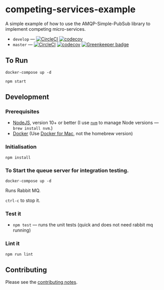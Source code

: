 # competing-services-example

A simple example of how to use the AMQP-Simple-PubSub library to implement competing micro-services.

* `develop` — [![CircleCI](https://circleci.com/gh/davesag/competing-services-example/tree/develop.svg?style=svg)](https://circleci.com/gh/davesag/competing-services-example/tree/develop) [![codecov](https://codecov.io/gh/davesag/competing-services-example/branch/develop/graph/badge.svg)](https://codecov.io/gh/davesag/competing-services-example)
* `master` — [![CircleCI](https://circleci.com/gh/davesag/competing-services-example/tree/master.svg?style=svg)](https://circleci.com/gh/davesag/competing-services-example/tree/master) [![codecov](https://codecov.io/gh/davesag/competing-services-example/branch/master/graph/badge.svg)](https://codecov.io/gh/davesag/competing-services-example) [![Greenkeeper badge](https://badges.greenkeeper.io/davesag/competing-services-example.svg)](https://greenkeeper.io/)

## To Run

    docker-compose up -d

    npm start

## Development

### Prerequisites

* [NodeJS](htps://nodejs.org), version 10+ or better (I use [`nvm`](https://github.com/creationix/nvm) to manage Node versions — `brew install nvm`.)
* [Docker](https://www.docker.com) (Use [Docker for Mac](https://docs.docker.com/docker-for-mac/), not the homebrew version)

### Initialisation

    npm install

### To Start the queue server for integration testing.

    docker-compose up -d

Runs Rabbit MQ.

`ctrl-c` to stop it.

### Test it

* `npm test` — runs the unit tests (quick and does not need rabbit mq running)

### Lint it

    npm run lint

## Contributing

Please see the [contributing notes](CONTRIBUTING.md).
